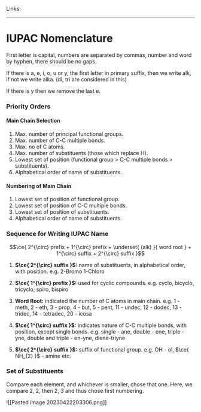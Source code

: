 Links: 
___
# IUPAC Nomenclature
First letter is capital, numbers are separated by commas, number and word by hyphen, there should be no gaps. 

If there is a, e, i, o, u or y, the first letter in primary suffix, then we write alk, if not we write alka. (di, tri are considered in this)

If there is y then we remove the last e.

### Priority Orders
#### Main Chain Selection
1. Max. number of principal functional groups.
2. Max. number of C-C multiple bonds.
3. Max. no of C atoms.
4. Max. number of substituents (those which replace H).
5. Lowest set of position (functional group > C-C multiple bonds > substituents). 
6. Alphabetical order of name of substituents. 

#### Numbering of Main Chain
1. Lowest set of position of functional group.
1. Lowest set of position of C-C multiple bonds. 
1. Lowest set of position of substituents. 
2. Alphabetical order of name of substituents. 

### Sequence for Writing IUPAC Name
$$\ce{ 2^{\circ} prefix + 1^{\circ} prefix + \underset{ (alk) }{ word root } + 1^{\circ} suffix + 2^{\circ} suffix }$$

1. **$\ce{ 2^{\circ} suffix }$:** name of substituents, in alphabetical order, with position. 
   e.g. 2-Bromo 1-Chloro

2. **$\ce{ 1^{\circ} prefix }$:** used for cyclic compounds. 
   e.g. cyclo, bicyclo, tricyclo, spiro, bispiro

3. **Word Root:** indicated the number of C atoms in main chain. 
   e.g. 1 - meth, 2 - eth, 3 - prop, 4 - but, 5 - pent, 11 - undec, 12 - dodec, 13 - tridec, 14 - tetradec, 20 - icosa 

4. **$\ce{ 1^{\circ} suffix }$:** indicates nature of C-C multiple bonds, with position, except single bonds. 
   e.g. single - ane, double - ene, triple - yne, double and triple - en-yne, diene-triyne 

5. **$\ce{ 2^{\circ} suffix }$:** suffix of functional group.
   e.g. OH - ol, $\ce{ NH_{2} }$ - amine etc.

### Set of Substituents

Compare each element, and whichever is smaller, chose that one. Here, we compare 2, 2, then 2, 3 and thus chose first numbering. 

![[Pasted image 20230422203306.png]]


